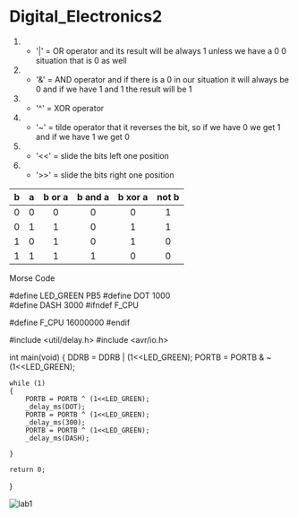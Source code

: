 # Digital_Electronics2

1. * '|' = OR operator and its result will be always 1 unless we have a 0 0 situation that is 0 as well
2. * '&' = AND operator and if there is a 0 in our situation it will always be 0 and if we have 1 and 1 the result will be 1
3. * '^' = XOR operator 
4. * '~' = tilde operator that it reverses the bit, so if we have 0 we get 1 and if we have 1 we get 0
5. * '<<' = slide the bits left one position
6. * '>>' = slide the bits right one position

| **b** | **a** |**b or a** | **b and a** | **b xor a** | **not b** |
| :-: | :-: | :-: | :-: | :-: | :-: |
| 0 | 0 | 0 | 0 | 0 | 1 |
| 0 | 1 | 1 | 0 | 1 | 1 |
| 1 | 0 | 1 | 0 | 1 | 0 |
| 1 | 1 | 1 | 1 | 0 | 0 |

Morse Code

#define LED_GREEN   PB5 
#define DOT 1000        
#define DASH 3000
#ifndef F_CPU           
                        

#define F_CPU 16000000 
#endif               

#include <util/delay.h> 
#include <avr/io.h>     

int main(void)
{
    DDRB = DDRB | (1<<LED_GREEN);
    PORTB = PORTB & ~(1<<LED_GREEN);

    
    while (1)
    {
        PORTB = PORTB ^ (1<<LED_GREEN);
        _delay_ms(DOT);
        PORTB = PORTB ^ (1<<LED_GREEN);
        _delay_ms(300);
        PORTB = PORTB ^ (1<<LED_GREEN);
        _delay_ms(DASH);

    }
    
    return 0;
}


![lab1](https://user-images.githubusercontent.com/91612258/136060906-7518feb9-e4cd-447b-803f-155f3ff9d208.png)
